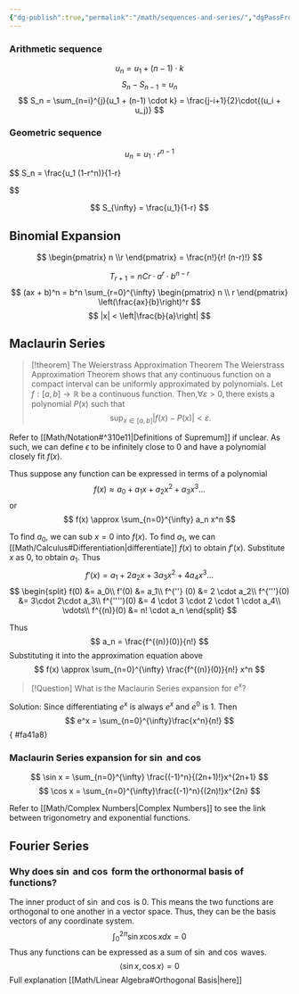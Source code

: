 ```yaml
---
{"dg-publish":true,"permalink":"/math/sequences-and-series/","dgPassFrontmatter":true,"noteIcon":""}
---
```



### Arithmetic sequence
$$
u_n = u_1 + (n-1)\cdot k
$$
$$
S_n - S_{n-1} = u_n
$$
$$
S_n = \sum_{n=i}^{j}{u_1 + (n-1) \cdot k} = \frac{j-i+1}{2}\cdot{(u_i + u_j)}
$$


### Geometric sequence

$$
u_n = u_1 \cdot r^{n-1}
$$

$$
S_n = \frac{u_1 (1-r^n)}{1-r}

$$

$$
S_{\infty} = \frac{u_1}{1-r}
$$
## Binomial Expansion

$$
\begin{pmatrix} n \\r \end{pmatrix} = \frac{n!}{r! (n-r)!}
$$

$$
T_{r+1} = nCr  \cdot a^{r} \cdot b^{n-r}
$$
$$
(ax + b)^n = b^n \sum_{r=0}^{\infty} 
\begin{pmatrix} n \\ r \end{pmatrix} 
\left(\frac{ax}{b}\right)^r
$$
$$
|x| < \left|\frac{b}{a}\right|
$$

## Maclaurin Series
> [!theorem] The Weierstrass Approximation Theorem
> The Weierstrass Approximation Theorem shows that any continuous function on a compact interval can be uniformly approximated by polynomials.
> $\text{Let } f : [a, b] \to \mathbb{R} \text{ be a continuous function. } \text{Then,} \forall \varepsilon > 0, \text{there exists a polynomial } P(x)$ 
> $\text{such that}$
> $$\sup_{x \in [a, b]} |f(x) - P(x)| < \varepsilon.$$

Refer to [[Math/Notation#^310e11\|Definitions of Supremum]] if unclear.
As such, we can define $\epsilon$ to be infinitely close to 0 and have a polynomial closely fit $f(x)$.

Thus suppose any function can be expressed in terms of a polynomial
$$
f(x) \approx a_0 + a_1x + a_2x^2 + a_3x^3 \dots  
$$
or
$$
f(x) \approx \sum_{n=0}^{\infty} a_n x^n
$$

To find $a_0$, we can sub $x=0$ into $f(x)$. 
To find $a_1$, we can [[Math/Calculus#Differentiation\|differentiate]] $f(x)$ to obtain $f'(x)$. Substitute $x$ as 0, to obtain $a_1$. Thus
$$
f'(x) = a_1 + 2 a_2x + 3a_3 x^2 + 4a_4x^3 \dots 
$$
$$
\begin{split}
f(0) &= a_0\\
f'(0) &= a_1\\
f^{''} (0) &= 2 \cdot a_2\\
f^{'''}(0) &= 3\cdot 2\cdot a_3\\
f^{''''}(0) &= 4 \cdot 3 \cdot 2 \cdot 1 \cdot a_4\\
\vdots\\
f^{(n)}(0) &= n! \cdot a_n
\end{split}
$$

Thus
$$
a_n = \frac{f^{(n)}(0)}{n!}
$$
Substituting it into the approximation equation above
$$
f(x) \approx \sum_{n=0}^{\infty} \frac{f^{(n)}(0)}{n!} x^n
$$
>[!Question]
>What is the Maclaurin Series expansion for $e^x$?

Solution: Since differentiating $e^x$ is always $e^x$ and $e^0$ is $1$. Then
$$
e^x = \sum_{n=0}^{\infty}\frac{x^n}{n!}
$$
{ #fa41a8}


### Maclaurin Series expansion for $\sin$ and $\cos$

$$
\sin x = \sum_{n=0}^{\infty} \frac{(-1)^n}{(2n+1)!}x^{2n+1}
$$
$$
\cos x = \sum_{n=0}^{\infty}\frac{(-1)^n}{(2n)!}x^{2n}
$$

Refer to [[Math/Complex Numbers\|Complex Numbers]] to see the link between trigonometry and exponential functions.

## Fourier Series

### Why does $\sin$ and $\cos$ form the orthonormal basis of functions?

The inner product of $\sin$ and $\cos$ is 0. This means the two functions are orthogonal to one another in a vector space. Thus, they can be the basis vectors of any coordinate system. 
$$
\int_{0}^{2\pi}\sin x\cos x dx = 0 
$$
Thus any functions can be expressed as a sum of $\sin$ and $\cos$ waves. 
$$
\langle \sin x, \cos x \rangle = 0
$$
Full explanation [[Math/Linear Algebra#Orthogonal Basis\|here]]
